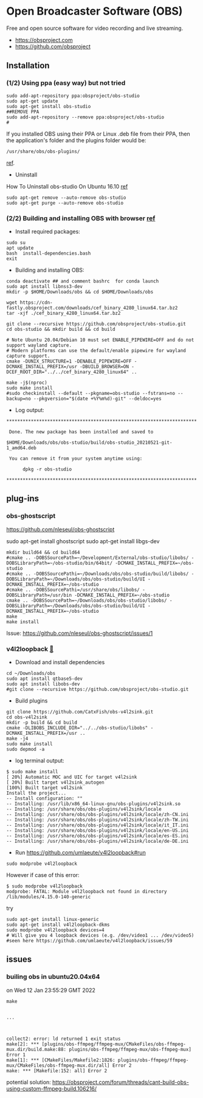 # Open Broadcaster Software (OBS)
Free and open source software for video recording and live streaming.

* https://obsproject.com
* https://github.com/obsproject

## Installation

### (1/2) Using ppa (easy way) but not tried
```
sudo add-apt-repository ppa:obsproject/obs-studio
sudo apt-get update
sudo apt-get install obs-studio
##REMOVE PPA 
sudo add-apt-repository --remove ppa:obsproject/obs-studio
#
```

If you installed OBS using their PPA or Linux .deb file from their PPA, 
then the application's folder and the plugins folder would be:
```
/usr/share/obs/obs-plugins/
```
[ref](https://forums.linuxmint.com/viewtopic.php?t=278509).

* Uninstall 

How To Uninstall obs-studio On Ubuntu 16.10 [ref](https://installlion.com/ubuntu/yakkety/universe/o/obs-studio/uninstall/index.html)

```
sudo apt-get remove --auto-remove obs-studio
sudo apt-get purge --auto-remove obs-studio
```


### (2/2) Building and installing OBS with browser [ref](https://github.com/obsproject/obs-studio/wiki/install-instructions#debian-based-build-directions)

* Install required packages:
```
sudo su
apt update 
bash  install-dependencies.bash 
exit
```

* Building and installing OBS:

```
conda deactivate ## and comment bashrc  for conda launch
sudo apt install libnss3-dev
mkdir -p $HOME/Downloads/obs && cd $HOME/Downloads/obs

wget https://cdn-fastly.obsproject.com/downloads/cef_binary_4280_linux64.tar.bz2
tar -xjf ./cef_binary_4280_linux64.tar.bz2

git clone --recursive https://github.com/obsproject/obs-studio.git
cd obs-studio && mkdir build && cd build

# Note Ubuntu 20.04/Debian 10 must set ENABLE_PIPEWIRE=OFF and do not support wayland capture.
# Modern platforms can use the default/enable pipewire for wayland capture support.
cmake -DUNIX_STRUCTURE=1 -DENABLE_PIPEWIRE=OFF -DCMAKE_INSTALL_PREFIX=/usr -DBUILD_BROWSER=ON -DCEF_ROOT_DIR="../../cef_binary_4280_linux64" ..

make -j$(nproc)
sudo make install
#sudo checkinstall --default --pkgname=obs-studio --fstrans=no --backup=no --pkgversion="$(date +%Y%m%d)-git" --deldoc=yes
```

* Log output:


```
**********************************************************************

 Done. The new package has been installed and saved to

$HOME/Downloads/obs/obs-studio/build/obs-studio_20210521-git-1_amd64.deb

 You can remove it from your system anytime using: 

      dpkg -r obs-studio

**********************************************************************
```






## plug-ins

### obs-ghostscript
https://github.com/nleseul/obs-ghostscript



sudo apt-get install ghostscript
sudo apt-get install libgs-dev

```
mkdir build64 && cd build64
#cmake .. -DOBSSourcePath=~/Development/External/obs-studio/libobs/ -DOBSLibraryPath=~/obs-studio/bin/64bit/ -DCMAKE_INSTALL_PREFIX=~/obs-studio
#cmake .. -DOBSSourcePathi=~/Downloads/obs/obs-studio/build/libobs/ -DOBSLibraryPath=~/Downloads/obs/obs-studio/build/UI -DCMAKE_INSTALL_PREFIX=~/obs-studio
#cmake .. -DOBSSourcePathi=/usr/share/obs/libobs/ -DOBSLibraryPath=/usr/bin -DCMAKE_INSTALL_PREFIX=~/obs-studio
cmake .. -DOBSSourcePath=~/Downloads/obs/obs-studio/libobs/ -DOBSLibraryPath=~/Downloads/obs/obs-studio/build/UI -DCMAKE_INSTALL_PREFIX=~/obs-studio
make
make install
```

Issue: https://github.com/nleseul/obs-ghostscript/issues/1


### v4l2loopback [:link:](https://github.com/CatxFish/obs-v4l2sink.git)

* Download and install dependencies 

```
cd ~/Downloads/obs
sudo apt install qtbase5-dev
sudo apt install libobs-dev
#git clone --recursive https://github.com/obsproject/obs-studio.git

```

* Build plugins
```
git clone https://github.com/CatxFish/obs-v4l2sink.git
cd obs-v4l2sink
mkdir -p build && cd build
cmake -DLIBOBS_INCLUDE_DIR="../../obs-studio/libobs" -DCMAKE_INSTALL_PREFIX=/usr ..
make -j4
sudo make install
sudo depmod -a
```

* log terminal output:


```
$ sudo make install
[ 20%] Automatic MOC and UIC for target v4l2sink
[ 20%] Built target v4l2sink_autogen
[100%] Built target v4l2sink
Install the project...
-- Install configuration: ""
-- Installing: /usr/lib/x86_64-linux-gnu/obs-plugins/v4l2sink.so
-- Installing: /usr/share/obs/obs-plugins/v4l2sink/locale
-- Installing: /usr/share/obs/obs-plugins/v4l2sink/locale/zh-CN.ini
-- Installing: /usr/share/obs/obs-plugins/v4l2sink/locale/zh-TW.ini
-- Installing: /usr/share/obs/obs-plugins/v4l2sink/locale/it_IT.ini
-- Installing: /usr/share/obs/obs-plugins/v4l2sink/locale/en-US.ini
-- Installing: /usr/share/obs/obs-plugins/v4l2sink/locale/es-ES.ini
-- Installing: /usr/share/obs/obs-plugins/v4l2sink/locale/de-DE.ini

```



* Run
https://github.com/umlaeute/v4l2loopback#run
```
sudo modprobe v4l2loopback 
```
However if case of this error:

```
$ sudo modprobe v4l2loopback
modprobe: FATAL: Module v4l2loopback not found in directory /lib/modules/4.15.0-140-generic
```
try

```
sudo apt-get install linux-generic
sudo apt-get install v4l2loopback-dkms
sudo modprobe v4l2loopback devices=4
# Will give you 4 loopback devices (e.g. /dev/video1 ... /dev/video5) #seen here https://github.com/umlaeute/v4l2loopback/issues/59
```



## issues

### builing obs in ubuntu20.04x64
on Wed 12 Jan 23:55:29 GMT 2022

```
make 


...



collect2: error: ld returned 1 exit status
make[2]: *** [plugins/obs-ffmpeg/ffmpeg-mux/CMakeFiles/obs-ffmpeg-mux.dir/build.make:88: plugins/obs-ffmpeg/ffmpeg-mux/obs-ffmpeg-mux] Error 1
make[1]: *** [CMakeFiles/Makefile2:1826: plugins/obs-ffmpeg/ffmpeg-mux/CMakeFiles/obs-ffmpeg-mux.dir/all] Error 2
make: *** [Makefile:152: all] Error 2

```
potential solution: https://obsproject.com/forum/threads/cant-build-obs-using-custom-ffmpeg-build.106216/
